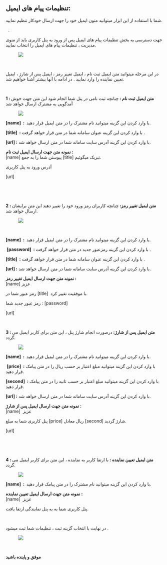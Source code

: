 <h2>تنظیمات پیام های ایمیل:</h2><p>شما با استفاده از این ابزار میتوانید متون ایمیل خود را جهت ارسال خودکار تنظیم نمایید.</p><p>&nbsp;&nbsp;.</p><p>جهت دسترسی به بخش تنظیمات پیام های ایمیل پس از ورود به پنل کاربری باید از منوی مدیریت ، تنظیمات پیام های ایمیل را انتخاب نمایید.</p><figure class="image"><img src="http://portal.avanak.ir/Content/AceAdmin/help/7c513f510ea74210a109a601138c2469.png"></figure><p>&nbsp;&nbsp;</p><p>در این مرحله میتوانید متن ایمیل ثبت نام ، ایمیل تغییر رمز ، ایمیل پس از شارژ ، ایمیل تعیین نماینده را وارد نمایید . در ادامه با آنها بیشتر آشنا خواهیم شد.</p><p>&nbsp;</p><p><strong>1 : متن ایمیل ثبت نام : </strong>چنانچه ثبت نامی در پنل شما انجام شود این متن جهت خوش آمدگویی به مشترک ارسال خواهد شد</p><figure class="image"><img src="http://portal.avanak.ir/Content/AceAdmin/help/ed126ca2f6d04bf8980b0434096a66f2.png"></figure><p><strong>[name] &nbsp;: &nbsp;</strong>با وارد کردن این گزینه میتوانید نام مشترک را در متن ایمیل قرار دهید.</p><p><strong>[title] &nbsp;:</strong> با وارد کردن این گزینه عنوان سامانه شما در متن قرار خواهد گرفت .</p><p><strong>[url] :</strong> با وارد کردن این گزینه آدرس سایت سامانه شما در متن ارسال خواهد شد.</p><p><strong>نمونه متن جهت ارسال ایمیل ثبت نام :&nbsp;</strong><br>[name] پیوستن شما را به جمع [title] تبریک میگوئیم.</p><p>آدرس ورود به پنل کاربری</p><p>[url]</p><p>&nbsp;</p><p>&nbsp;</p><p><strong>2 : متن ایمیل تغییر رمز: </strong>چنانچه کاربران رمز ورود خود را تغییر دهند این متن برایشان ارسال خواهد شد.</p><figure class="image"><img src="http://portal.avanak.ir/Content/AceAdmin/help/41ceb0eb8db24711b2117f18259ab163.png"></figure><p>&nbsp;</p><p><strong>[name] &nbsp;: &nbsp;</strong>با وارد کردن این گزینه میتوانید نام مشترک را در متن ایمیل قرار دهید.</p><p><strong>&nbsp;[password] &nbsp;: </strong>با وارد کردن این گزینه رمزعبور جدید در متن قرار خواهد گرفت .</p><p><strong>[title] &nbsp;:</strong> با وارد کردن این گزینه عنوان سامانه شما در متن قرار خواهد گرفت .</p><p><strong>[url] :</strong> با وارد کردن این گزینه آدرس سایت سامانه شما در متن ارسال خواهد شد.</p><p><strong>نمونه متن جهت ارسال ایمیل تغییر رمز :&nbsp;</strong><br>[name] عزیز</p><p>رمز عبور شما در [title]&nbsp; با موفقیت تغییر کرد.</p><p>رمز عبور جدید شما : [password]</p><p>[url]</p><p>&nbsp;</p><p><strong>3 : متن ایمیل پس از شارژ: </strong>درصورت انجام شارژ پنل ، این متن برای کاربر ایمیل می گردد.</p><figure class="image"><img src="http://portal.avanak.ir/Content/AceAdmin/help/edc817d4af874a9491bd3b9790501d50.png"></figure><p><strong>[name] &nbsp;: &nbsp;</strong>با وارد کردن این گزینه میتوانید نام مشترک را در متن ایمیل قرار دهید.</p><p><strong>&nbsp;[price] &nbsp;:</strong> با وارد کردن این گزینه میتوانید مبلغ اعتبار بر حسب ریال را در متن پیامک قرار دهید.</p><p><strong>[second] &nbsp;: </strong>با وارد کردن این گزینه میتوانید مبلغ اعتبار بر حسب ثانیه را در متن پیامک قرار دهید.</p><p><strong>[url] :</strong> با وارد کردن این گزینه آدرس سایت سامانه شما در متن ارسال خواهد شد.</p><p><strong>نمونه متن جهت ارسال ایمیل پس از شارژ :&nbsp;</strong><br>[name] &nbsp;عزیز</p><p>پنل کاربری شما به مبلغ [price] ریال معادل [second] شارژ گردید.</p><p>[url]</p><p>&nbsp;</p><p>&nbsp;</p><p><strong>4 : متن ایمیل تعیین نماینده : </strong>با ارتقا کاربر به نماینده ، این متن برای کاربر ایمیل می گردد.</p><figure class="image"><img src="http://portal.avanak.ir/Content/AceAdmin/help/92c909fbe95a429f95fce62385b355bd.png"></figure><p><strong>[name] &nbsp;: &nbsp;</strong>با وارد کردن این گزینه میتوانید نام مشترک را در متن پیامک قرار دهید.</p><p><strong>نمونه متن جهت ارسال ایمیل تعیین نماینده :&nbsp;</strong><br>[name] &nbsp;عزیز</p><p>پنل کاربری شما به به پنل نمایندگی ارتقا یافت.</p><p>&nbsp;</p><p>در نهایت با انتخاب گزینه ثبت ، تنظیمات شما ثبت میشود .</p><figure class="image"><img src="http://portal.avanak.ir/Content/AceAdmin/help/4c000de453734b7986cbf2fc8a66d22d.png"></figure><p><strong>&nbsp;</strong></p><p><strong>موفق و پاینده باشید</strong></p>